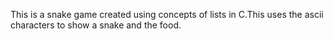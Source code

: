 This is a snake game created using concepts of lists in C.This uses the ascii characters to show a snake and the food. 
